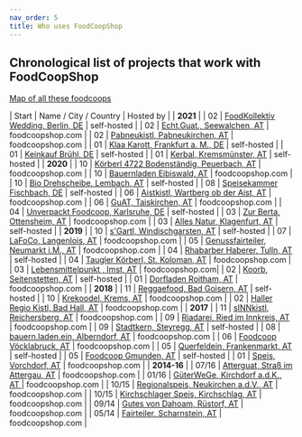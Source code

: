 ```yaml
---
nav_order: 5
title: Who uses FoodCoopShop
---
```

## Chronological list of projects that work with FoodCoopShop

[Map of all these foodcoops](https://umap.openstreetmap.fr/de/map/verbreitung-foodcoopshop_211165)

| Start | Name / City / Country | Hosted by |
| **2021** |
| 02 | [FoodKollektiv Wedding, Berlin, DE](https://www.foodkollektiv-wedding.de) | self-hosted |
| 02 | [Echt.Guat., Seewalchen, AT](https://www.echt-guat.at) | foodcoopshop.com |
| 02 | [Pabneukistl, Pabneukirchen, AT](https://www.pabneukistl.at) | foodcoopshop.com |
| 01 | [Klaa Karott, Frankfurt a. M., DE](https://shop.klaakarott.de) | self-hosted |
| 01 | [Keinkauf Brühl, DE](https://shop.keinkauf-bruehl.de) | self-hosted |
| 01 | [Kerbal, Kremsmünster, AT](https://www.kerbal.at) | self-hosted |
| **2020** |
| 10 | [Körberl 4722 Bodenständig, Peuerbach, AT](https://koerberl.4722boden-staendig.at) | foodcoopshop.com |
| 10 | [Bauernladen Eibiswald, AT](https://www.bauernladen-eibiswald.at) | foodcoopshop.com |
| 10 | [Bio Drehscheibe, Lembach, AT](https://www.bio-drehscheibe.at) | self-hosted |
| 08 | [Speisekammer Fischbach, DE](https://foodcoop.kultinativ.org) | self-hosted |
| 06 | [Aistkistl, Wartberg ob der Aist, AT](https://www.aistkistl.at) | foodcoopshop.com |
| 06 | [GuAT, Taiskirchen, AT](https://www.guat-taiskirchen.at) | foodcoopshop.com |
| 04 | [Unverpackt Foodcoop, Karlsruhe, DE](https://shop.unverpackt-foodcoop.de) | self-hosted |
| 03 | [Zur Berta, Ottensheim, AT](https://www.zurberta.at) | foodcoopshop.com |
| 03 | [Alles Natur, Klagenfurt, AT](https://order.alles-natur.at) | self-hosted |
| **2019** |
| 10 | [s'Gartl, Windischgarsten, AT](https://www.s-gartl.at) | self-hosted |
| 07 | [LaFoCo, Langenlois, AT](https://www.lafoco.at) | foodcoopshop.com |
| 05 | [Genussfairteiler, Neumarkt i.M., AT](https://www.genussfairteiler.at) | foodcoopshop.com |
| 04 | [Rhabarber Haberer, Tulln, AT](http://shop.rhabarber-haberer.org) | self-hosted |
| 04 | [Taugler Körberl, St. Koloman, AT](https://körberl.taugl.online) | foodcoopshop.com |
| 03 | [Lebensmittelpunkt , Imst, AT](https://shop.lebensmittelpunkt.tirol) | foodcoopshop.com|
| 02 | [Koorb, Seitenstetten, AT](https://koorb.at) | self-hosted |
| 01 | [Dorfladen Roitham, AT](https://www.dorfladenroitham.at) | foodcoopshop.com |
| **2018** |
| 11 | [Reggaefood, Bad Goisern, AT](https://www.reggaefood.at) | self-hosted |
| 10 | [Krekoodel, Krems, AT](https://www.krekoodel.at) | foodcoopshop.com |
| 02 | [Haller Regio Kistl, Bad Hall, AT](https://www.haller-regio-kistl.at) | foodcoopshop.com |
| **2017** |
| 11 | [sINNkistl, Reichersberg, AT](https://www.sinnkistl.at) | foodcoopshop.com |
| 09 | [Riadarei, Ried im Innkreis, AT](https://www.riadarei.at) | foodcoopshop.com |
| 09 | [Stadtkern, Steyregg, AT](http://www.stadtkern.at) | self-hosted |
| 08 | [bauern.laden.ein, Alberndorf, AT](https://www.bauernladenein.at) | foodcoopshop.com  |
| 06 | [Foodcoop Vöcklabruck, AT](https://vb.foodcoopshop.com) | foodcoopshop.com |
| 05 | [Querfeldein, Frankenmarkt, AT](https://foodcoopquerfeldein.at) | self-hosted |
| 05 | [Foodcoop Gmunden, AT](http://www.foodcoop-gmunden.at) | self-hosted  |
| 01 | [Speis, Vorchdorf, AT](https://www.speisvorchdorf.at) | foodcoopshop.com |
| **2014-16**  |
| 07/16 | [Atterguat, Straß im Attergau, AT](https://www.atterguat.at) | foodcoopshop.com |
| 01/16 | [GüterWeGe, Kirchdorf a.d.K., AT ](https://www.gueterwege.at) | foodcoopshop.com |
| 10/15 | [Regionalspeis, Neukirchen a.d.V., AT](https://www.regionalspeis.at) | foodcoopshop.com |
| 10/15 | [Kirchschlager Speis, Kirchschlag, AT](https://www.kirchschlagerspeis.net) | foodcoopshop.com |
| 09/14 | [Gutes von Dahoam, Rüstorf, AT](https://www.gutesvondahoam.at) | foodcoopshop.com |
| 05/14 | [Fairteiler, Scharnstein, AT](https://www.fairteiler-scharnstein.at) | foodcoopshop.com |
